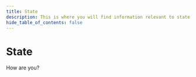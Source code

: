 ```yaml
---
title: State
description: This is where you will find information relevant to state management.
hide_table_of_contents: false
---
```


# State

How are you?
